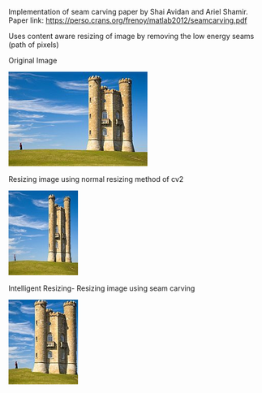 Implementation of seam carving paper by Shai Avidan and Ariel Shamir. Paper link: https://perso.crans.org/frenoy/matlab2012/seamcarving.pdf


Uses content aware resizing of image by removing the low energy seams (path of pixels)

Original Image

![alt text](https://github.com/Nishant7007/Seam-Carving/blob/main/tower.jpg?raw=true)

Resizing image using normal resizing method of cv2

![alt_text](https://github.com/Nishant7007/Seam-Carving/blob/main/tower_resized.jpg?raw=true)

Intelligent Resizing- Resizing image using seam carving

![alt_text](https://github.com/Nishant7007/Seam-Carving/blob/main/tower_seamCarved.jpg?raw=true)
